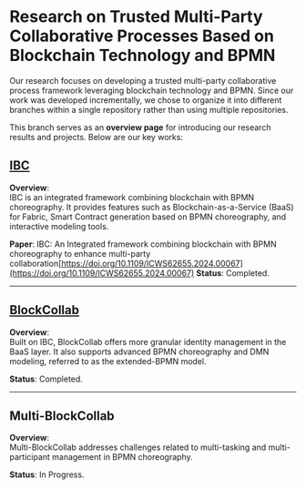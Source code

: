 # Research on Trusted Multi-Party Collaborative Processes Based on Blockchain Technology and BPMN

Our research focuses on developing a trusted multi-party collaborative process framework leveraging blockchain technology and BPMN. Since our work was developed incrementally, we chose to organize it into different branches within a single repository rather than using multiple repositories.

This branch serves as an **overview page** for introducing our research results and projects. Below are our key works:

## [IBC](https://github.com/XinzheShen182/IBC/tree/IBC)

**Overview**:  
IBC is an integrated framework combining blockchain with BPMN choreography. It provides features such as Blockchain-as-a-Service (BaaS) for Fabric, Smart Contract generation based on BPMN choreography, and interactive modeling tools.

**Paper**: IBC: An Integrated framework combining blockchain with BPMN choreography to enhance multi-party collaboration[https://doi.org/10.1109/ICWS62655.2024.00067](https://doi.org/10.1109/ICWS62655.2024.00067)
**Status**: Completed.

---

## [BlockCollab](https://github.com/XinzheShen182/IBC/tree/BlockCollab)

**Overview**:  
Built on IBC, BlockCollab offers more granular identity management in the BaaS layer. It also supports advanced BPMN choreography and DMN modeling, referred to as the extended-BPMN model.

**Status**: Completed.

---

## Multi-BlockCollab

**Overview**:  
Multi-BlockCollab addresses challenges related to multi-tasking and multi-participant management in BPMN choreography.

**Status**: In Progress.
